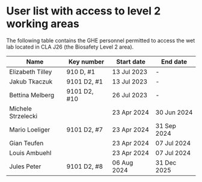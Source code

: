 # User list with access to level 2 working areas

The following table contains the GHE personnel permitted to access the wet lab located in CLA J26 (the Biosafety Level 2 area).

| Name               | Key number   | Start date  | End date    |
| ------------------ | ------------ | ----------- | ----------- |
| Elizabeth Tilley   | 910 D, #1    | 13 Jul 2023 | -           |
| Jakub Tkaczuk      | 9101 D2, #1  | 13 Jul 2023 | -           |
| Bettina Melberg    | 9101 D2, #10 | 26 Jul 2023 | -           | 
| Michele Strzelecki |              | 23 Apr 2024 | 30 Jun 2024 |
| Mario Loeliger     | 9101 D2, #7  | 23 Apr 2024 | 31 Sep 2024 |
| Gian Teufen        |              | 23 Apr 2024 | 07 Jul 2024 |
| Louis Ambuehl      |              | 23 Apr 2024 | 07 Jul 2024 |
| Jules Peter        | 9101 D2, #8  | 06 Aug 2024 | 31 Dec 2025 |
